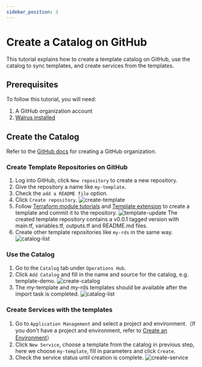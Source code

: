 ```yaml
---
sidebar_position: 3
---
```


# Create a Catalog on GitHub

This tutorial explains how to create a template catalog on GitHub, use the catalog to sync templates, and create services from the templates.

## Prerequisites

To follow this tutorial, you will need:
1. A GitHub organization account
2. [Walrus installed](/deploy/standalone)

## Create the Catalog
Refer to the [GitHub docs](https://docs.github.com/en/organizations/collaborating-with-groups-in-organizations/creating-a-new-organization-from-scratch) for creating a GitHub organization.

### Create Template Repositories on GitHub

1. Log into GitHub, click `New repository` to create a new repository.
2. Give the repository a name like `my-template`.
3. Check the `add a README file` option.
4. Click `Create repository`.
  ![create-template](/img/v0.4.0/tutorials/catalog-on-github/create-template.png)
5. Follow [Terraform module tutorials](https://developer.hashicorp.com/terraform/tutorials/modules) and [Template extension](/operation/template#variable-style-extension) to create a template and commit it to the repository.
  ![template-update](/img/v0.4.0/tutorials/catalog-on-github/template-update.png)
  The created template repository contains a v0.0.1 tagged version with main.tf, variables.tf, outputs.tf and README.md files.
6. Create other template repositories like `my-rds` in the same way.
![catalog-list](/img/v0.4.0/tutorials/catalog-on-github/list-us.png)

### Use the Catalog

1. Go to the `Catalog` tab under `Operations Hub`.
2. Click `Add Catalog` and fill in the name and source for the catalog, e.g. template-demo.
![create-catalog](/img/v0.4.0/tutorials/catalog-on-github/create-catalog-us.png)
3. The my-template and my-rds templates should be available after the import task is completed.
![catalog-list](/img/v0.4.0/tutorials/catalog-on-github/catalog-template-us.png)

### Create Services with the templates

1. Go to `Application Management` and select a project and environment.（If you don't have a project and environment, refer to [Create an Environment](/application/environment)）
2. Click `New Service`, choose a template from the catalog in previous step, here we choose `my-template`, fill in parameters and click `Create`.
3. Check the service status until creation is complete.
![create-service](/img/v0.4.0/tutorials/catalog-on-github/create-service-us.png)